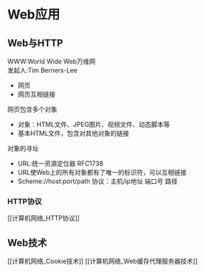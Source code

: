 # Web应用
## Web与HTTP
WWW:World Wide Web万维网  
发起人:Tim Berners-Lee  
+ 网页
+ 网页互相链接

网页包含多个对象  
+ 对象：HTML文件、JPEG图片、视频文件、动态脚本等
+ 基本HTML文件，包含对其他对象的链接

对象的寻址  
+ URL:统一资源定位器 RFC1738
+ URL使Web上的所有对象都有了唯一的标识符，可以互相链接
+ Scheme://host:port/path 协议：主机/ip地址 端口号 路径

### HTTP协议
[[计算机网络_HTTP协议]]

## Web技术
[[计算机网络_Cookie技术]]
[[计算机网络_Web缓存代理服务器技术]]

